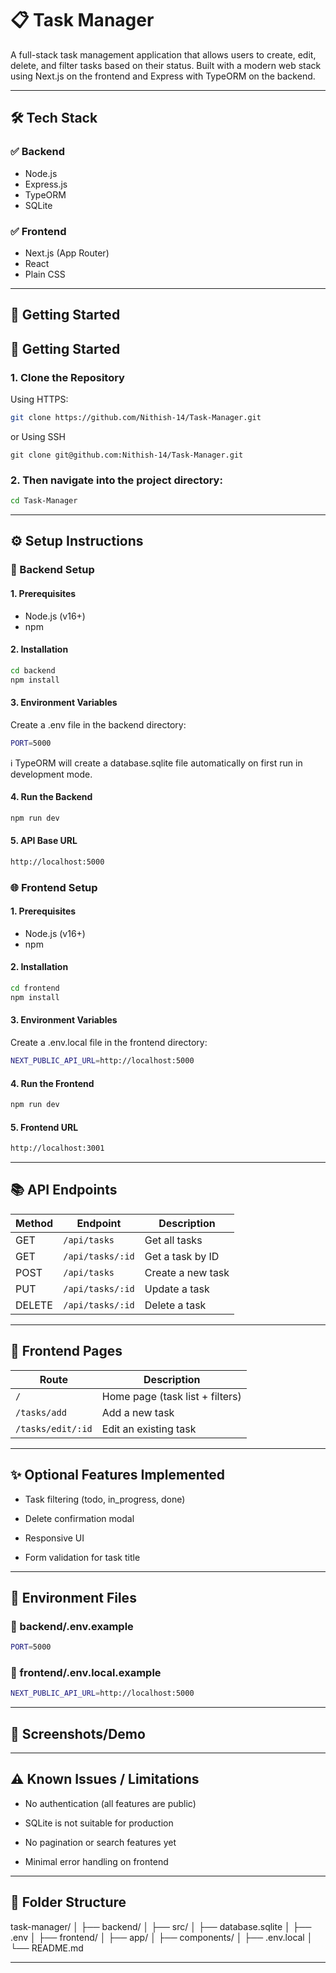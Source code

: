 # 📋 Task Manager

A full-stack task management application that allows users to create, edit, delete, and filter tasks based on their status. Built with a modern web stack using Next.js on the frontend and Express with TypeORM on the backend.

---

## 🛠 Tech Stack

### ✅ Backend
- Node.js
- Express.js
- TypeORM
- SQLite

### ✅ Frontend
- Next.js (App Router)
- React
- Plain CSS

---

## 🚀 Getting Started

## 🚀 Getting Started

### 1. Clone the Repository

Using HTTPS:
```bash
git clone https://github.com/Nithish-14/Task-Manager.git
```

or Using SSH
```
git clone git@github.com:Nithish-14/Task-Manager.git
```

### 2. Then navigate into the project directory:

```bash
cd Task-Manager
```

---

## ⚙️ Setup Instructions

### 🔧 Backend Setup

#### 1. Prerequisites
- Node.js (v16+)
- npm

#### 2. Installation
```bash
cd backend
npm install
```

#### 3. Environment Variables
Create a .env file in the backend directory:
```bash
PORT=5000
```
ℹ️ TypeORM will create a database.sqlite file automatically on first run in development mode.

#### 4. Run the Backend
```bash
npm run dev
```

#### 5. API Base URL
```bash
http://localhost:5000
```

### 🌐 Frontend Setup

#### 1. Prerequisites
- Node.js (v16+)
-  npm

#### 2. Installation
```bash
cd frontend
npm install
```

#### 3. Environment Variables
Create a .env.local file in the frontend directory:
```bash
NEXT_PUBLIC_API_URL=http://localhost:5000
```

#### 4. Run the Frontend
```bash
npm run dev
```

#### 5. Frontend URL
```bash
http://localhost:3001
```

---

## 📚 API Endpoints

| Method | Endpoint         | Description       |
| ------ | ---------------- | ----------------- |
| GET    | `/api/tasks`     | Get all tasks     |
| GET    | `/api/tasks/:id` | Get a task by ID  |
| POST   | `/api/tasks`     | Create a new task |
| PUT    | `/api/tasks/:id` | Update a task     |
| DELETE | `/api/tasks/:id` | Delete a task     |

---

## 📄 Frontend Pages

| Route             | Description                     |
| ----------------- | ------------------------------- |
| `/`               | Home page (task list + filters) |
| `/tasks/add`      | Add a new task                  |
| `/tasks/edit/:id` | Edit an existing task           |

---

## ✨ Optional Features Implemented

- Task filtering (todo, in_progress, done)

- Delete confirmation modal

- Responsive UI

- Form validation for task title

---

## 🧪 Environment Files

### 📁 backend/.env.example
```bash
PORT=5000
```

### 📁 frontend/.env.local.example
```bash
NEXT_PUBLIC_API_URL=http://localhost:5000
```

---

## 📸 Screenshots/Demo

---

## ⚠️ Known Issues / Limitations

- No authentication (all features are public)

- SQLite is not suitable for production

- No pagination or search features yet

- Minimal error handling on frontend

---

## 📁 Folder Structure

task-manager/
│
├── backend/
│   ├── src/
│   ├── database.sqlite
│   ├── .env
│
├── frontend/
│   ├── app/
│   ├── components/
│   ├── .env.local
│
└── README.md

---